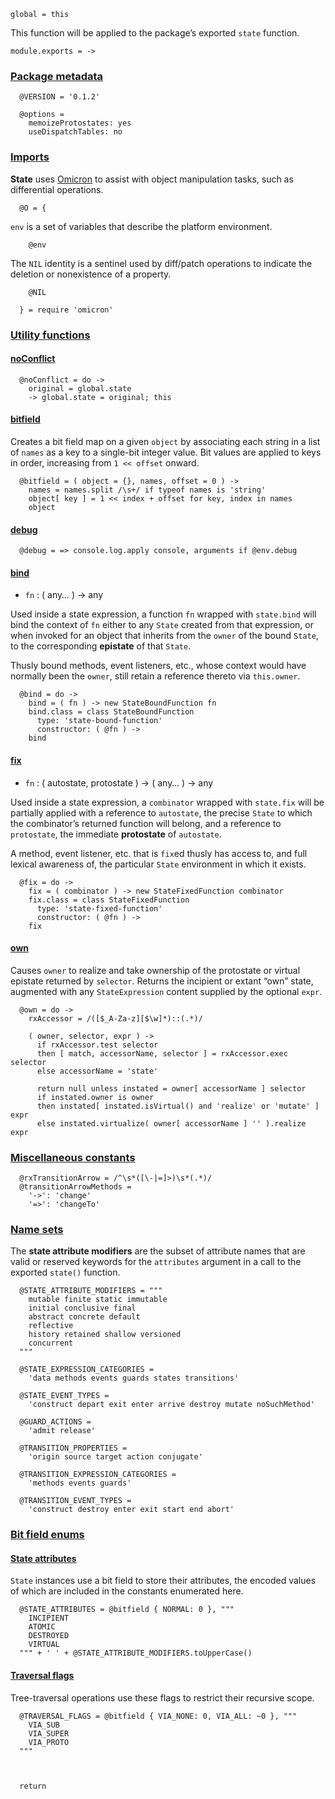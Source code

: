     global = this



This function will be applied to the package’s exported `state` function.

    module.exports = ->


### [Package metadata](#package-metadata)

      @VERSION = '0.1.2'

      @options =
        memoizeProtostates: yes
        useDispatchTables: no



### [Imports](#imports)

**State** uses [Omicron][] to assist with object manipulation tasks, such as
differential operations.

      @O = {

`env` is a set of variables that describe the platform environment.

        @env

The `NIL` identity is a sentinel used by diff/patch operations to indicate
the deletion or nonexistence of a property.

        @NIL

      } = require 'omicron'



### [Utility functions](#utility-functions)


#### [noConflict](#utility-functions--no-conflict)

      @noConflict = do ->
        original = global.state
        -> global.state = original; this


#### [bitfield](#utility-functions--bitfield)

Creates a bit field map on a given `object` by associating each string in a
list of `names` as a key to a single-bit integer value. Bit values are applied
to keys in order, increasing from `1 << offset` onward.

      @bitfield = ( object = {}, names, offset = 0 ) ->
        names = names.split /\s+/ if typeof names is 'string'
        object[ key ] = 1 << index + offset for key, index in names
        object


#### [debug](#utility-functions--debug)

      @debug = => console.log.apply console, arguments if @env.debug


#### [bind](#utility-functions--bind)

* `fn` : ( any… ) → any

Used inside a state expression, a function `fn` wrapped with `state.bind` will
bind the context of `fn` either to any `State` created from that expression, or
when invoked for an object that inherits from the `owner` of the bound `State`,
to the corresponding **epistate** of that `State`.

Thusly bound methods, event listeners, etc., whose context would have normally
been the `owner`, still retain a reference thereto via `this.owner`.

      @bind = do ->
        bind = ( fn ) -> new StateBoundFunction fn
        bind.class = class StateBoundFunction
          type: 'state-bound-function'
          constructor: ( @fn ) ->
        bind


#### [fix](#utility-functions--fix)

* `fn` : ( autostate, protostate ) → ( any… ) → any

Used inside a state expression, a `combinator` wrapped with `state.fix` will
be partially applied with a reference to `autostate`, the precise `State` to
which the combinator’s returned function will belong, and a reference to
`protostate`, the immediate **protostate** of `autostate`.

A method, event listener, etc. that is `fix`ed thusly has access to, and full
lexical awareness of, the particular `State` environment in which it exists.

      @fix = do ->
        fix = ( combinator ) -> new StateFixedFunction combinator
        fix.class = class StateFixedFunction
          type: 'state-fixed-function'
          constructor: ( @fn ) ->
        fix


#### [own](#utility-functions--own)

Causes `owner` to realize and take ownership of the protostate or virtual
epistate returned by `selector`. Returns the incipient or extant “own” state,
augmented with any `StateExpression` content supplied by the optional `expr`.

      @own = do ->
        rxAccessor = /([$_A-Za-z][$\w]*)::(.*)/

        ( owner, selector, expr ) ->
          if rxAccessor.test selector
          then [ match, accessorName, selector ] = rxAccessor.exec selector
          else accessorName = 'state'

          return null unless instated = owner[ accessorName ] selector
          if instated.owner is owner
          then instated[ instated.isVirtual() and 'realize' or 'mutate' ] expr
          else instated.virtualize( owner[ accessorName ] '' ).realize expr



### [Miscellaneous constants](#miscellaneous-constants)

      @rxTransitionArrow = /^\s*([\-|=]>)\s*(.*)/
      @transitionArrowMethods =
        '->': 'change'
        '=>': 'changeTo'



### [Name sets](#name-sets)

The **state attribute modifiers** are the subset of attribute names that are
valid or reserved keywords for the `attributes` argument in a call to the
exported `state()` function.

      @STATE_ATTRIBUTE_MODIFIERS = """
        mutable finite static immutable
        initial conclusive final
        abstract concrete default
        reflective
        history retained shallow versioned
        concurrent
      """

      @STATE_EXPRESSION_CATEGORIES =
        'data methods events guards states transitions'

      @STATE_EVENT_TYPES =
        'construct depart exit enter arrive destroy mutate noSuchMethod'

      @GUARD_ACTIONS =
        'admit release'

      @TRANSITION_PROPERTIES =
        'origin source target action conjugate'

      @TRANSITION_EXPRESSION_CATEGORIES =
        'methods events guards'

      @TRANSITION_EVENT_TYPES =
        'construct destroy enter exit start end abort'



### [Bit field enums](#bit-field-enums)


#### [State attributes](#bit-field-enums--state-attributes)

`State` instances use a bit field to store their attributes, the encoded values
of which are included in the constants enumerated here.

      @STATE_ATTRIBUTES = @bitfield { NORMAL: 0 }, """
        INCIPIENT
        ATOMIC
        DESTROYED
        VIRTUAL
      """ + ' ' + @STATE_ATTRIBUTE_MODIFIERS.toUpperCase()


#### [Traversal flags](#bit-field-enums--traversal-flags)

Tree-traversal operations use these flags to restrict their recursive scope.

      @TRAVERSAL_FLAGS = @bitfield { VIA_NONE: 0, VIA_ALL: ~0 }, """
        VIA_SUB
        VIA_SUPER
        VIA_PROTO
      """



      return



[Omicron]: https://github.com/nickfargo/omicron
